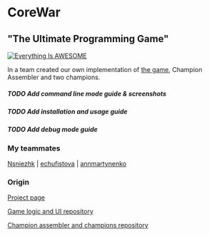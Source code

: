 # CoreWar
## "The Ultimate Programming Game"

[![Everything Is AWESOME](../assets/CoreWars.jpg)](https://www.youtube.com/watch?v=DQNzI-OGbv8 "CoreWars")

In a team created our own implementation of [the game](https://en.wikipedia.org/wiki/Core_War), Champion Assembler and two champions.

##### TODO Add command line mode guide & screenshots

##### TODO Add installation and usage guide

##### TODO Add debug mode guide

### My teammates
[Nsniezhk](https://github.com/Nsniezhk) | [echufistova](https://github.com/echufistova) | [annmartynenko](https://github.com/annmartynenko)

### Origin
[Project page](https://github.com/unit-nsniezhk)

[Game logic and UI repository](https://github.com/unit-nsniezhk/corewar_vm)

[Champion assembler and champions repository](https://github.com/unit-nsniezhk/CoreWar)

